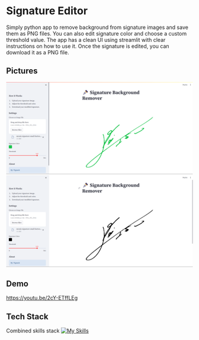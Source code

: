 # Signature Editor 
Simply python app to remove background from signature images and save them as PNG files. You can also edit signature color and choose a custom threshold value. The app has a clean UI using streamlit with clear instructions on how to use it. Once the signature is edited, you can download it as a PNG file.

## Pictures
![alt text](image.png)
![alt text](image-1.png)

## Demo
https://youtu.be/2cY-ETffLEg

## Tech Stack
Combined skills stack
[![My Skills](https://skillicons.dev/icons?i=python,opencv,vscode,git&perline=4)](https://skillicons.dev)